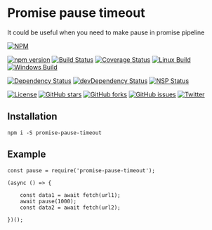 Promise pause timeout
=====================

It could be useful when you need to make pause in promise pipeline


[![NPM](https://nodei.co/npm/promise-pause-timeout.png)](https://npmjs.org/package/promise-pause-timeout)

[![npm version](https://badge.fury.io/js/promise-pause-timeout.svg)](https://badge.fury.io/js/promise-pause-timeout)
[![Build Status](https://travis-ci.org/evheniy/promise-pause-timeout.svg?branch=master)](https://travis-ci.org/evheniy/promise-pause-timeout)
[![Coverage Status](https://coveralls.io/repos/github/evheniy/promise-pause-timeout/badge.svg?branch=master)](https://coveralls.io/github/evheniy/promise-pause-timeout?branch=master)
[![Linux Build](https://img.shields.io/travis/evheniy/promise-pause-timeout/master.svg?label=linux)](https://travis-ci.org/evheniy/)
[![Windows Build](https://img.shields.io/appveyor/ci/evheniy/promise-pause-timeout/master.svg?label=windows)](https://ci.appveyor.com/project/evheniy/promise-pause-timeout)

[![Dependency Status](https://david-dm.org/evheniy/promise-pause-timeout.svg)](https://david-dm.org/evheniy/promise-pause-timeout)
[![devDependency Status](https://david-dm.org/evheniy/promise-pause-timeout/dev-status.svg)](https://david-dm.org/evheniy/promise-pause-timeout#info=devDependencies)
[![NSP Status](https://img.shields.io/badge/NSP%20status-no%20vulnerabilities-green.svg)](https://travis-ci.org/evheniy/promise-pause-timeout)

[![License](https://img.shields.io/badge/license-MIT-blue.svg)](https://raw.githubusercontent.com/evheniy/promise-pause-timeout/master/LICENSE)
[![GitHub stars](https://img.shields.io/github/stars/evheniy/promise-pause-timeout.svg)](https://github.com/evheniy/promise-pause-timeout/stargazers)
[![GitHub forks](https://img.shields.io/github/forks/evheniy/promise-pause-timeout.svg)](https://github.com/evheniy/promise-pause-timeout/network)
[![GitHub issues](https://img.shields.io/github/issues/evheniy/promise-pause-timeout.svg)](https://github.com/evheniy/promise-pause-timeout/issues)
[![Twitter](https://img.shields.io/twitter/url/https/github.com/evheniy/promise-pause-timeout.svg?style=social)](https://twitter.com/intent/tweet?text=Wow:&url=%5Bobject%20Object%5D)



Installation
------------

    npm i -S promise-pause-timeout
    
Example
-------

    const pause = require('promise-pause-timeout');
    
    (async () => {
        
        const data1 = await fetch(url1);
        await pause(1000);
        const data2 = await fetch(url2);
        
    })();
